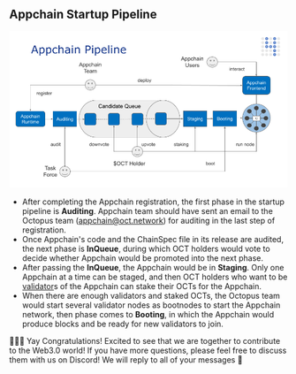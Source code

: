 ## Appchain Startup Pipeline

![Appchain_Pipeline](./appchain_pipeline.png)

* After completing the Appchain registration, the first phase in the startup pipeline is **Auditing**. Appchain team should have sent an email to the Octopus team (appchain@oct.network) for auditing in the last step of registration. 
* Once Appchain's code and the ChainSpec file in its release are audited, the next phase is **InQueue**, during which OCT holders would vote to decide whether Appchain would be promoted into the next phase. 
* After passing the **InQueue**, the Appchain would be in **Staging**. Only one Appchain at a time can be staged, and then OCT holders who want to be [validator](../maintain/validator-guide.md)s of the Appchain can stake their OCTs for the Appchain. 
* When there are enough validators and staked OCTs, the Octopus team would start several validator nodes as bootnodes to start the Appchain network, then phase comes to **Booting**, in which the Appchain would produce blocks and be ready for new validators to join.

🎉🎉🎉 Yay Congratulations! Excited to see that we are together to contribute to the Web3.0 world! If you have more questions, please feel free to discuss them with us on Discord! We will reply to all of your messages 🤟
